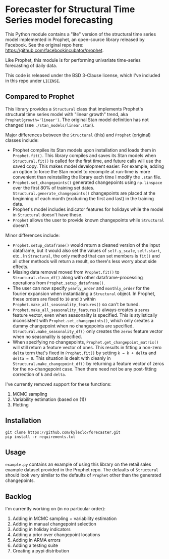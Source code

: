 # Forecaster for Structural Time Series model forecasting

This Python module contains a "lite" version of the structural time series model implemented in Prophet, an open-source library released by Facebook.  See the original repo here: https://github.com/facebookincubator/prophet.

Like Prophet, this module is for performing univariate time-series forecasting of daily data.

This code is released under the BSD 3-Clause license, which I've included in this repo under `LICENSE`.  

## Compared to Prophet

This library provides a `Structural` class that implements Prophet's structural time series model with "linear growth" trend, aka `Prophet(growth='linear')`.  The original Stan model definition has not changed (see `./stan_models/linear.stan`).

Major differences between the `Structural` (this) and `Prophet` (original) classes include:
  
  - Prophet compiles its Stan models upon installation and loads them in `Prophet.fit()`. This library compiles and saves its Stan models when `Structural.fit()` is called for the first time, and future calls will use the saved copy.  This makes model development easier: For example, adding an option to force the Stan model to recompile at run-time is more convenient than reinstalling the library each time I modify the `.stan` file.
  - `Prophet.set_changepoints()` generated changepoints using `np.linspace` over the first 80% of training set dates.  `Structural.generate_changepoints()` changepoints are placed at the beginning of each month (excluding the first and last) in the training data.
  - Prophet's model includes indicator features for holidays while the model in `Structural` doesn't have these.
  - `Prophet` allows the user to provide known changepoints while `Structural` doesn't.

Minor differences include:

  - `Prophet.setup_dataframe()` would return a cleaned version of the input dataframe, but it would also set the values of `self.y_scale`, `self.start`, etc..  In `Structural`, the only method that can set members is `fit()` and all other methods will return a result, so there's less worry about side effects.
  - Missing data removal moved from `Prophet.fit()` to `Structural.clean_df()` along with other dataframe-processing operations from `Prophet.setup_dataframe()`.
  - The user can now specify `yearly_order` and `monthly_order` for the fourier expansion when instantiating a `Structural` object.  In Prophet, these orders are fixed to `10` and `3` within `Prophet.make_all_seasonality_features()` so can't be tuned.
  - `Prophet.make_all_seasonality_features()` always creates a `zeros` feature vector, even when seasonality is specified.  This is stylistically inconsistent with `Prophet.set_changepoints()`, which only creates a dummy changepoint when no changepoints are specified.  `Structural.make_seasonality_df()` only creates the `zeros` feature vector when no seasonality is specified.
  - When specifying no changepoints, `Prophet.get_changepoint_matrix()` will still return a feature vector of ones.  This results in fitting a non-zero `delta` term that's fixed in `Prophet.fit()` by setting `k = k + delta` and `delta = 0`.  This situation is dealt with cleanly in `Structural.make_changepoint_df()` by returning a feature vector of zeros for the no-changepoint case.  Then there need not be any post-fitting correction of `k` and `delta`.
  
I've currently removed support for these functions:

  1. MCMC sampling
  2. Variability estimation (based on (1))
  3. Plotting

## Installation

```
git clone https://github.com/kyleclo/forecaster.git
pip install -r requirements.txt
```

## Usage

`example.py` contains an example of using this library on the retail sales example dataset provided in the Prophet repo.  The defaults of `Structural` should look very similar to the defaults of `Prophet` other than the generated changepoints.


## Backlog

I'm currently working on (in no particular order):

  1. Adding in MCMC sampling + variability estimation
  2. Adding in manual changepoint selection
  3. Adding in holiday indicators
  4. Adding a prior over changepoint locations
  5. Adding in ARMA errors
  6. Adding a testing suite
  7. Creating a pypi distribution
  



